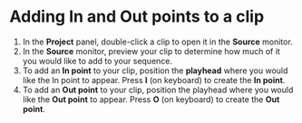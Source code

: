 # Adding In and Out points to a clip

1. In the **Project** panel, double-click a clip to open it in the **Source** monitor.
2. In the **Source** monitor, preview your clip to determine how much of it you would like to add to your sequence.
3. To add an **In point** to your clip, position the **playhead** where you would like the In point to appear. Press **I** \(on keyboard\) to create the **In point**.
4. To add an **Out point** to your clip, position the playhead where you would like the **Out point** to appear. Press **O** \(on keyboard\) to create the **Out point**.

